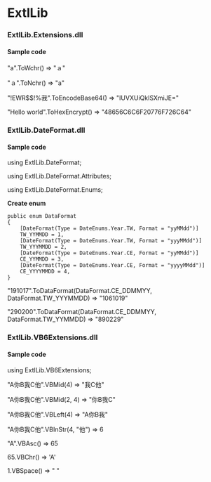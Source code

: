 # ExtlLib


<H3>ExtlLib.Extensions.dll</H3>
<H4>Sample code</H4>
<p>"a".ToWchr() => "ａ"</p>
<p>"ａ".ToNchr() => "a"</p>
<p>"!EWR$$!%我".ToEncodeBase64() => "IUVXUiQkISXmiJE="</p>
<p>"Hello world".ToHexEncrypt() => "48656C6C6F20776F726C64"</p>

<H3>ExtlLib.DateFormat.dll</H3>
<H4>Sample code</H4>
<p>using ExtlLib.DateFormat;</p>
<p>using ExtlLib.DateFormat.Attributes;</p>
<p>using ExtlLib.DateFormat.Enums;</p>
<p><B>Create enum</B></p>

    public enum DataFormat
    {
        [DateFormat(Type = DateEnums.Year.TW, Format = "yyMMdd")]
        TW_YYMMDD = 1,
        [DateFormat(Type = DateEnums.Year.TW, Format = "yyyMMdd")]
        TW_YYYMMDD = 2,
        [DateFormat(Type = DateEnums.Year.CE, Format = "yyMMdd")]
        CE_YYMMDD = 3,
        [DateFormat(Type = DateEnums.Year.CE, Format = "yyyyMMdd")]
        CE_YYYYMMDD = 4,
    }
    
<p>"191017".ToDataFormat<DataFormat>(DataFormat.CE_DDMMYY, DataFormat.TW_YYYMMDD) => "1061019"</p>
<p>"290200".ToDataFormat<DataFormat>(DataFormat.CE_DDMMYY, DataFormat.TW_YYMMDD) => "890229"</p>
    
    
<H3>ExtlLib.VB6Extensions.dll</H3>
<H4>Sample code</H4>
<p>using ExtlLib.VB6Extensions;</p>
<p>"A你B我C他".VBMid(4) => "我C他"</p>
<p>"A你B我C他".VBMid(2, 4) => "你B我C"</p>
<p>"A你B我C他".VBLeft(4) => "A你B我"</p>
<p>"A你B我C他".VBInStr(4, "他") => 6</p>
<p>"A".VBAsc() => 65</p>
<p>65.VBChr() => 'A'</p>
<p>1.VBSpace() => " "</p>


